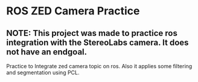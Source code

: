 # ROS ZED Camera Practice
NOTE: This project was made to practice ros integration with the StereoLabs camera. It does not have an endgoal.
---
Practice to Integrate zed camera topic on ros. Also it applies some filtering and segmentation using PCL.


